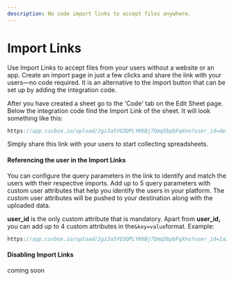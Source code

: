 ```yaml
---
description: No code import links to accept files anywhere.
---
```


# Import Links

Use Import Links to accept files from your users without a website or an app. Create an import page in just a few clicks and share the link with your users—no code required. It is an alternative to the import button that can be set up by adding the integration code.

After you have created a sheet go to the 'Code' tab on the Edit Sheet page. Below the integration code find the Import Link of the sheet. It will look something like this:

```javascript
https://app.csvbox.io/upload/2gzJa5YO3QPLYK6Bj7Qmq5bpbFqXno?user_id=default123
```

Simply share this link with your users to start collecting spreadsheets.

#### Referencing the user in the Import Links

You can configure the query parameters in the link to identify and match the users with their respective imports. Add up to 5 query parameters with custom user attributes that help you identify the users in your platform. The custom user attributes will be pushed to your destination along with the uploaded data.

**user\_id** is the only custom attribute that is mandatory. Apart from **user\_id,** you can add up to 4 custom attributes in the`&key=value`format. Example:

```javascript
https://app.csvbox.io/upload/2gzJa5YO3QPLYK6Bj7Qmq5bpbFqXno?user_id=1a2b3c4d5e6f&team_id=sales2&isAuthenticated=true&permissionLevel=admin&email=abc@example.com
```

#### Disabling Import Links

coming soon

